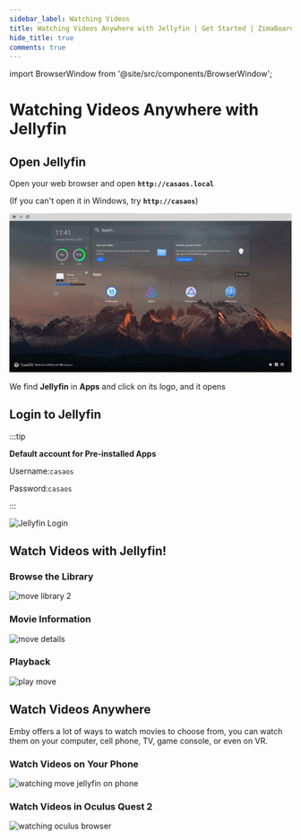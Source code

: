 ```yaml
---
sidebar_label: Watching Videos
title: Watching Videos Anywhere with Jellyfin | Get Started | ZimaBoard
hide_title: true
comments: true
---
```


import BrowserWindow from '@site/src/components/BrowserWindow';

# Watching Videos Anywhere with Jellyfin

## Open Jellyfin

Open your web browser and open **`http://casaos.local`**

(If you can't open it in Windows, try **`http://casaos`**)

<BrowserWindow url="http://casaos.local">

![CasaOS Main](./images/casaos-main.jpg)

</BrowserWindow>

We find **Jellyfin** in **Apps** and click on its logo, and it opens

## Login to Jellyfin

:::tip

**Default account for Pre-installed Apps**

Username:`casaos`

Password:`casaos`

:::

<p><img
  src={require('./images/watching-jellyfin-login.jpeg').default}
  alt="Jellyfin Login"
  style={{
    maxWidth: '80%',
    display: 'block',
    margin: 'auto'
    }}
/></p>

## Watch Videos with Jellyfin!

### Browse the Library

<p><img
  src={require('./images/watching-jellyfin-library.jpeg').default}
  alt="move library 2"
  style={{
    maxWidth: '80%',
    display: 'block',
    margin: 'auto'
    }}
/></p>

### Movie Information

<p><img
  src={require('./images/watching-move-details.jpeg').default}
  alt="move details"
  style={{
    maxWidth: '80%',
    display: 'block',
    margin: 'auto'
    }}
/></p>

### Playback

<p><img
  src={require('./images/watching-move-play.jpeg').default}
  alt="play move"
  style={{
    maxWidth: '80%',
    display: 'block',
    margin: 'auto'
    }}
/></p>

## Watch Videos Anywhere

Emby offers a lot of ways to watch movies to choose from, you can watch them on your computer, cell phone, TV, game console, or even on VR.

### Watch Videos on Your Phone

<p><img
  src={require('./images/watching-move-jellyfin-phone.png').default}
  alt="watching move jellyfin on phone"
  style={{
    maxWidth: '50%',
    display: 'block',
    margin: 'auto'
    }}
/></p>

### Watch Videos in Oculus Quest 2

<p><img
  src={require('./images/watching-oculus-browser.jpeg').default}
  alt="watching oculus browser"
  style={{
    maxWidth: '80%',
    display: 'block',
    margin: 'auto'
    }}
/></p>